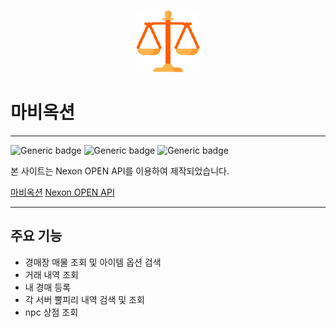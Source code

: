 <p align="center">
    <img src="public/logo_default.png" alt="마비옥션" width="100px">
</p>

# 마비옥션

---

![Generic badge](https://img.shields.io/badge/version-0.2.4-red.svg) ![Generic badge](https://img.shields.io/badge/yarn-1.22.19-green.svg) ![Generic badge](https://img.shields.io/badge/nextjs-15.1.7-blue.svg)

본 사이트는 Nexon OPEN API를 이용하여 제작되었습니다.

[마비옥션](https://mabiauction.vercel.app/)
[Nexon OPEN API](https://openapi.nexon.com/ko//)

---

## 주요 기능

- 경매장 매물 조회 및 아이템 옵션 검색
- 거래 내역 조회
- 내 경매 등록
- 각 서버 뿔피리 내역 검색 및 조회
- npc 상점 조회
